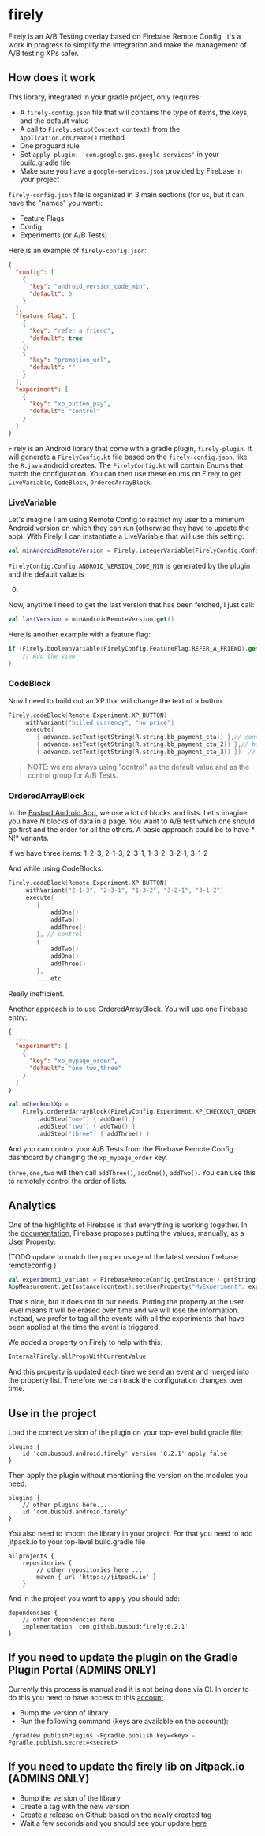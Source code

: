 # firely

Firely is an A/B Testing overlay based on Firebase Remote Config. It's a work in progress to
simplify the integration and make the management of A/B testing XPs safer.

## How does it work

This library, integrated in your gradle project, only requires:

- A `firely-config.json` file that will contains the type of items, the keys, and the default value
- A call to `Firely.setup(Context context)` from the `Application.onCreate()` method
- One proguard rule
- Set `apply plugin: 'com.google.gms.google-services'` in your build.gradle file
- Make sure you have a `google-services.json` provided by Firebase in your project

`firely-config.json` file is organized in 3 main sections (for us, but it can have the "names" you
want):

- Feature Flags
- Config
- Experiments (or A/B Tests)

Here is an example of `firely-config.json`:

```json
{
  "config": [
    {
      "key": "android_version_code_min",
      "default": 0
    }
  ],
  "feature_flag": [
    {
      "key": "refer_a_friend",
      "default": true
    },
    {
      "key": "promotion_url",
      "default": ""
    }
  ],
  "experiment": [
    {
      "key": "xp_button_pay",
      "default": "control"
    }
  ]
}
```

Firely is an Android library that come with a gradle plugin, `firely-plugin`. It will generate
a `FirelyConfig.kt` file based on the `firely-config.json`, like the `R.java` android creates.
The `FirelyConfig.kt` will contain Enums that match the configuration. You can then use these enums
on Firely to get `LiveVariable`, `CodeBlock`, `OrderedArrayBlock`.

### LiveVariable

Let's imagine I am using Remote Config to restrict my user to a minimum Android version on which
they can run (otherwise they have to update the app). With Firely, I can instantiate a LiveVariable
that will use this setting:

```kotlin
val minAndroidRemoteVersion = Firely.integerVariable(FirelyConfig.Config.ANDROID_VERSION_CODE_MIN)
```

`FirelyConfig.Config.ANDROID_VERSION_CODE_MIN` is generated by the plugin and the default value is

0.

Now, anytime I need to get the last version that has been fetched, I just call:

```kotlin
val lastVersion = minAndroidRemoteVersion.get()
```

Here is another example with a feature flag:

```kotlin
if (Firely.booleanVariable(FirelyConfig.FeatureFlag.REFER_A_FRIEND).get()) {
    // Add the view
}
```

### CodeBlock

Now I need to build out an XP that will change the text of a button.

```kotlin
Firely.codeBlock(Remote.Experiment.XP_BUTTON)
    .withVariant("billed_currency", "no_price")
    .execute(
        { advance.setText(getString(R.string.bb_payment_cta)) },// control
        { advance.setText(getString(R.string.bb_payment_cta_2)) },// billed_currency
        { advance.setText(getString(R.string.bb_payment_cta_3)) })  // no_price
```

> NOTE: we are always using "control" as the default value and as the control group for A/B Tests.

### OrderedArrayBlock

In the [Busbud Android App](https://play.google.com/store/apps/details?id=com.busbud.android), we
use a lot of blocks and lists. Let's imagine you have *N* blocks of data in a page. You want to A/B
test which one should go first and the order for all the others. A basic approach could be to have *
N!* variants.

If we have three items: 1-2-3, 2-1-3, 2-3-1, 1-3-2, 3-2-1, 3-1-2

And while using CodeBlocks:

```kotlin
Firely.codeBlock(Remote.Experiment.XP_BUTTON)
    .withVariant("2-1-3", "2-3-1", "1-3-2", "3-2-1", "3-1-2")
    .execute(
        {
            addOne()
            addTwo()
            addThree()
        }, // control  
        {
            addTwo()
            addOne()
            addThree()
        },
        ... etc

```

Really inefficient.

Another approach is to use OrderedArrayBlock. You will use one Firebase entry:

```json
{
  ...
  "experiment": [
    {
      "key": "xp_mypage_order",
      "default": "one,two,three"
    }
  ]
}
```

```kotlin
val mCheckoutXp =
    Firely.orderedArrayBlock(FirelyConfig.Experiment.XP_CHECKOUT_ORDER)
        .addStep("one") { addOne() }
        .addStep("two") { addTwo() }
        .addStep("three") { addThree() }
```

And you can control your A/B Tests from the Firebase Remote Config dashboard by changing
the `xp_mypage_order` key.

`three,one,two` will then call `addThree()`, `addOne()`, `addTwo()`. You can use this to remotely
control the order of lists.

## Analytics

One of the highlights of Firebase is that everything is working together. In
the [documentation](https://firebase.google.com/docs/remote-config/config-analytics), Firebase
proposes putting the values, manually, as a User Property:

(TODO update to match the proper usage of the latest version firebase remoteconfig )
```kotlin
val experiment1_variant = FirebaseRemoteConfig.getInstance().getString("experiment1")
AppMeasurement.getInstance(context).setUserProperty("MyExperiment", experiment1_variant)
```

That's nice, but it does not fit our needs. Putting the property at the user level means it will be
erased over time and we will lose the information. Instead, we prefer to tag all the events with all
the experiments that have been applied at the time the event is triggered.

We added a property on Firely to help with this:

```kotlin
InternalFirely.allPropsWithCurrentValue
```

And this property is updated each time we send an event and merged into the property list. Therefore we
can track the configuration changes over time.

## Use in the project

Load the correct version of the plugin on your top-level build.gradle file:

```
plugins {
    id 'com.busbud.android.firely' version '0.2.1' apply false
}

```
Then apply the plugin without mentioning the version on the modules you need:
```
plugins {
    // other plugins here...
    id 'com.busbud.android.firely'
}
```


You also need to import the library in your project.
For that you need to add jitpack.io to your top-level build.gradle file
```
allprojects {
    repositories {
        // other repositories here ...
        maven { url 'https://jitpack.io' }
    }

```

And in the project you want to apply you should add:
```
dependencies {
    // other dependencies here ...
    implementation 'com.github.busbud:firely:0.2.1'
}
```


## If you need to update the plugin on the Gradle Plugin Portal (ADMINS ONLY)

Currently this process is manual and it is not being done via CI.
In order to do this you need to have access to this [account](https://plugins.gradle.org/u/android-busbud).

- Bump the version of library
- Run the following command (keys are available on the account):
```
./gradlew publishPlugins -Pgradle.publish.key=<key> -Pgradle.publish.secret=<secret>
```



## If you need to update the firely lib on Jitpack.io (ADMINS ONLY)

- Bump the version of the library
- Create a tag with the new version
- Create a release on Github based on the newly created tag
- Wait a few seconds and you should see your update [here](https://jitpack.io/#busbud/firely)
